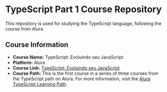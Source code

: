 # TypeScript Part 1 Course Repository

This repository is used for studying the TypeScript language, following the course from Alura.

## Course Information

- **Course Name:** TypeScript: Evoluindo seu JavaScript
- **Platform:** Alura
- **Course Link:** [TypeScript: Evoluindo seu JavaScript](https://cursos.alura.com.br/course/typescript-evoluindo-javascript)
- **Course Path:** This is the first course in a series of three courses from the TypeScript path on Alura. For more information, visit the [Alura TypeScript Learning Path](https://cursos.alura.com.br/formacao-typescript).
